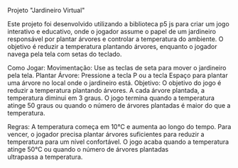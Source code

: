 Projeto "Jardineiro Virtual"

Este projeto foi desenvolvido utilizando a biblioteca p5 js para criar um jogo interativo e educativo, onde o jogador assume o papel de um jardineiro responsável por plantar árvores e controlar a temperatura do ambiente. O objetivo é reduzir a temperatura plantando árvores, enquanto o jogador navega pela tela com setas do teclado.

Como Jogar:
Movimentação: Use as teclas de seta para mover o jardineiro pela tela. Plantar Árvore: Pressione a tecla P ou a tecla Espaço para plantar uma árvore no local onde o jardineiro está. Objetivo: O objetivo do jogo é reduzir a temperatura plantando árvores. A cada árvore plantada, a temperatura diminui em 3 graus. O jogo termina quando a temperatura atinge 50 graus ou quando o número de árvores plantadas é maior do que a temperatura.

Regras:
A temperatura começa em 10°C e aumenta ao longo do tempo. Para vencer, o jogador precisa plantar árvores suficientes para reduzir a temperatura para um nível confortável. O jogo acaba quando a temperatura atinge 50°C ou quando o número de árvores plantadas ultrapassa a temperatura.
